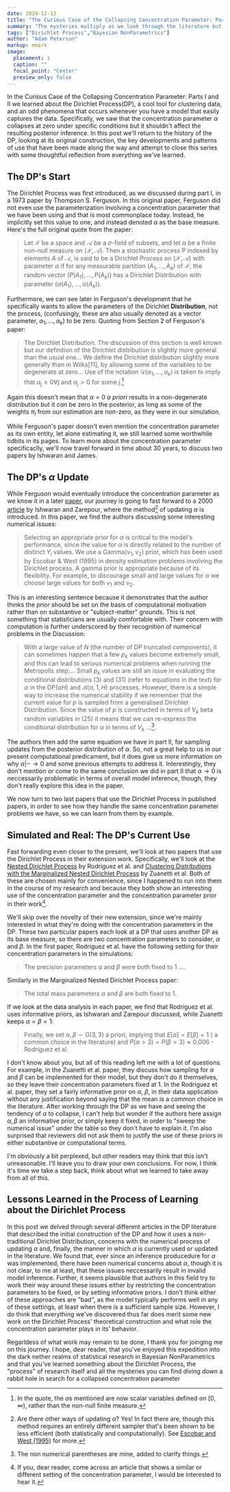 ```yaml
---
date: 2019-12-13
title: "The Curious Case of the Collapsing Concentration Parameter: Part III"
summary: "The mysteries multiply as we look through the literature but some answers are still forthcoming."
tags: ["Dirichlet Process","Bayesian NonParametrics"]
author: "Adam Peterson"
markup: mmark
image:
  placement: 1
  caption: ""
  focal_point: "Center"
  preview_only: false
---
```



In the Curious Case of the Collapsing Concentration Parameter: Parts I and II we learned about the Dirichlet Process(DP), a cool
tool for clustering data, and an odd phenomena that occurs whenever you have a model that easily captures the data. Specifically,
we saw that the concentration parameter $\alpha$ collapses at zero under specific conditions but it shouldn't affect 
the resulting posterior inference. In this post we'll return to the history of the DP, looking at its original construction,
the key developments and patterns of use that have been made along the way and attempt to close this series with some thoughtful reflection from 
everything we've learned.


## The DP's Start

The Dirichlet Process was first introduced, as we discussed during part I, in a 1973 paper by Thompson S. Ferguson. In this original paper,
Ferguson did not even use the parameterization involving a concentration parameter that we have been using and that is most commonplace today. 
Instead, he implicitly set this value to one, and instead denoted $\alpha$ as the base measure. Here's the full original quote from the paper:

> Let $\mathcal{X}$ be a space and $\mathcal{A}$ be a $\sigma$-field of subsets, and let $\alpha$ be a finite non-null measure on ($\mathcal{X},\mathcal{A})$.
> Then a stochastic process P indexed by elements $A$ of $\mathcal{A}$, is said to be a Dirichlet Process on $(\mathcal{X},\mathcal{A})$ with parameter $\alpha$
> if for any measurable partition ($A_1,...,A_k$) of $\mathcal{X}$, the random vector $(P(A_1),...,P(A_k))$ has a Dirichlet Distribution with parameter $(\alpha(A_1),...,\alpha(A_k))$.

Furthermore, we can see later in Ferguson's development that he specifically wants to allow the parameters of the Dirichlet **Distribution**, not the process, (confusingly, these are also usually denoted as a vector parameter, $\alpha_1,...,\alpha_k$)
to be zero. Quoting from Section 2 of Ferguson's paper:

> The Dirichlet Distribution. The discussion of this section is well known but our definition of the Dirichlet distribution is slightly more general than the usual one...
> We define the Dirichlet distribution slightly more generally than in Wilks[11], by allowing some of the variables to be degenerate at zero...
> Use of the notation $\mathcal{D}(\alpha_{1},...,\alpha_{k})$ is taken to imply that $\alpha_{j} \geq 0 \forall j$ and $\alpha_{j} >0$ for some $j$.[^1]

Again this doesn't mean that $\alpha=0$  *a priori* results in a non-degenerate distribution but it *can* be zero in the posterior, as long as some of the weights $\pi_{l}$ from our estimation
are non-zero, as they were in our simulation.

While Ferguson's paper doesn't even mention the concentration parameter as its own entity, let alone estimating it, we still learned some worthwhile tidbits in its pages. 
To learn more about the concentration parameter specificaclly, we'll now travel forward in time about 30 years, to discuss two papers by Ishwaran and 
James. 


## The DP's $\alpha$ Update


While Ferguson would eventually introduce the concentration parameter as we know it in a later [paper](https://www.sciencedirect.com/science/article/pii/B9780125893206500186), our journey is 
going to fast forward to a 2000 [article](https://academic.oup.com/biomet/article/87/2/371/221380) by Ishwaran and Zarepour, where the method[^2] of updating $\alpha$ is introduced.
In this paper, we find the authors discussing some interesting numerical issues:

> Selecting an appropriate prior for $\alpha$ is critical to the model's performance, since the value for $\alpha$ is directly related to the number of distinct $Y_i$ values. 
> We use a Gamma($\nu_1,\nu_2)$ prior, which has been used by Escobar & West (1995) in density estimation problems involving the Dirichlet process. 
> A gamma prior is appropriate because of its flexibility. For example, to discourage small and large values for $\alpha$ we choose large values for both $\nu_1$ and $\nu_2$. 

This is an interesting sentence because it demonstrates that the author thinks the prior should be set on the basis of computational motivation rather than on substantive or 
"subject-matter" grounds. This is not something that statisticians are usually comfortable with. Their concern with computation is further underscored by their recognition of numerical problems in the Discussion:

> With a large value of $N$ (the number of DP truncated components), it can sometimes happen that a few $p_{k}$ values become extremely small, and this can lead to serious numerical problems when running the Metropolis step;... 
> Small $p_{k}$ values are still an issue in evaluating the conditional distributions (3) and (31) (refer to equations in the text) for $\alpha$ in the DP($\alpha H$) and $\mathcal{B}(\alpha,1,H)$ processes.
> However, there is a simple way to increase the numerical stability if we remember that the current value for $p$ is sampled from a generalised Dirichlet Distribution. Since the value of $p$ is constructed in terms of 
> $V_{k}$ beta random variables in (25) it means that we can re-express the conditional distribution for $\alpha$ in terms of $V_{k}$ ...[^3].

The authors then add the same equation we have in part II, for sampling updates from the posterior distribution of $\alpha$. So, not a great help to us in our present computational predicament, but it does
give us more information on why $\alpha|- \to 0$ and some previous attempts to address it. Interestingly, they don't mention or come to the same conclusion we did in part II that $\alpha \to 0$ is neccessarily
problematic in terms of overall model inference, though, they don't really explore this idea in the paper.

We now turn to two last papers that use the Dirichlet Process in published papers, in order to see how they handle the same concentration parameter problems we have, so we can learn from them by example.


## Simulated and Real: The DP's Current Use

Fast forwarding even closer to the present, we'll look at two papers that use the Dirichlet Process in their extension work. Specifically, we'll look at the [Nested Dirichlet Process](https://amstat.tandfonline.com/doi/abs/10.1198/016214508000000553)
by Rodriguez et al. and [Clustering Distributions with the Marginalized Nested Dirichlet Process](https://onlinelibrary.wiley.com/doi/abs/10.1111/biom.12778) by Zuanetti et al.
Both of these are chosen mainly for convenience, since I happened to run into them in the course of my research and because they both show an interesting use of the concentration parameter and the concentration parameter prior in their work[^4].


We'll skip over the novelty of their new extension, since we're mainly interested in what they're doing with the concentration parameters in the DP. These two particular papers 
each look at a DP that uses another DP as its base measure, so there are two concentration parameters to consider, $\alpha$ and $\beta$. In the first paper, Rodriguez et al.
have the following setting for their concentration parameters in the simulations:

> The precision parameters $\alpha$ and $\beta$ were both fixed to 1 ....

Similarly in the Marginalized Nested Dirichlet Process paper: 

> The total mass parameters $\alpha$ and $\beta$ are both fixed to 1.

If we look at the data analysis in each paper, we find that Rodriguez et al.  uses informative priors, as Ishwaran and Zarepour discussed, while Zuanetti keeps $\alpha=\beta =1$:

> Finally, we set $\alpha,\beta \sim \text{G}(3,3)$ a priori, implying that $E[\alpha] = E[\beta] = 1$ ( a common choice in the literature) and $P(\alpha >3) = P(\beta >3) \approx 0.006$ - Rodriguez et al.


I don't know about you, but all of this reading left me with a lot of questions. For example, in the Zuanetti et al. paper, they discuss how sampling for $\alpha$ and $\beta$ can be implemented for their model, but they don't do it themselves,
so they leave their concentration parameters fixed at 1. In the Rodriguez et al. paper, they set a fairly informative prior on $\alpha$, $\beta$, in their 
data application without any justification beyond saying that the mean is a common choice in the literature. After working through the DP as we have and seeing the tendency of $\alpha$ to collapse, I can't help but wonder if 
the authors here assign $\alpha, \beta$ an informative prior, or simply keep it fixed, in order to "sweep the numerical issue" under the table so they don't have to explain it. I'm also surprised that reviewers did not ask them
to justify the use of these priors in either substantive or computational terms. 

I'm obviously a bit perplexed, but other readers may think that this isn't unreasonable. I'll leave you to draw your own conclusions. 
For now, I think it's time we take a step back, think about what we learned to take away from all of this.


## Lessons Learned in the Process of Learning about the Dirichlet Process

In this post we delved through several different articles in the DP literature that described the initial construction of the DP and how it uses a non-traditional 
Dirichlet Distribution, concerns with the numerical process of updating $\alpha$ and, finally, the manner in which $\alpha$ is currently used or updated in the literature.
We found that, ever since an inference producedure for $\alpha$ was implemented, there have been numerical concerns about $\alpha$, though it is not clear, to me at least,
that these issues neccessarily result in invalid model inference. Further, it seems plausible that authors in this field try to work their way around these issues either by
restricting the concentration parameters to be fixed, or by setting informative priors. I don't think either of these approaches are "bad", as the model typically performs
well in any of these settings, at least when there is a sufficient sample size.  However, I do think that everything we've discovered thus far does merit some new work on the Dirichlet Process' theoretical construction and what role
the concentration parameter plays in its' behavior.

Regarldess of what work may remain to be done, I thank you for joinging me on this journey.
I hope, dear reader, that you've enjoyed this expedition into the dark nether realms of statistical research in Bayesian NonParametrics and that you've 
learned something about the Dirichlet Process, the "process" of research itself and all the mysteries you can find diving down a rabbit hole in search for a collapsed concentration parameter


[^1]: In the quote, the $\alpha$s mentioned are now scalar variables defined on $[0,\infty)$, rather than the non-null finite measure.
[^2]: Are there other ways of updating $\alpha$? Yes! In fact there are, though this method requires an entirely different sampler that's been shown to be less efficient (both statistically and computationally). See [Escobar and West (1995)](https://www.tandfonline.com/doi/abs/10.1080/01621459.1995.10476550) for more.
[^3]: The non numerical parentheses are mine, added to clarify things.
[^4]: If you, dear reader, come across an article that shows a similar or different setting of the concentration parameter, I would be interested to hear it.
